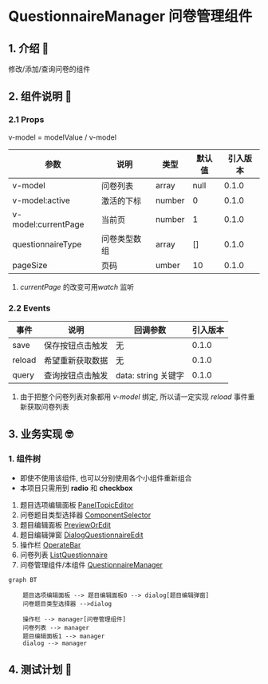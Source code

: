 # QuestionnaireManager 问卷管理组件

## 1. 介绍 🤔

修改/添加/查询问卷的组件

## 2. 组件说明 🥳

### 2.1 Props

v-model = modelValue / v-model

| 参数                | 说明         | 类型   | 默认值 | 引入版本 |
| ------------------- | ------------ | ------ | ------ | -------- |
| v-model             | 问卷列表     | array  | null   | 0.1.0    |
| v-model:active      | 激活的下标   | number | 0      | 0.1.0    |
| v-model:currentPage | 当前页       | number | 1      | 0.1.0    |
| questionnaireType   | 问卷类型数组 | array  | []     | 0.1.0    |
| pageSize            | 页码         | umber  | 10     | 0.1.0    |

1. *currentPage* 的改变可用*watch* 监听

### 2.2 Events

| 事件   | 说明             | 回调参数            | 引入版本 |
| ------ | ---------------- | ------------------- | -------- |
| save   | 保存按钮点击触发 | 无                  | 0.1.0    |
| reload | 希望重新获取数据 | 无                  | 0.1.0    |
| query  | 查询按钮点击触发 | data: string 关键字 | 0.1.0    |

1. 由于把整个问卷列表对象都用 *v-model* 绑定, 所以请一定实现 *reload* 事件重新获取问卷列表

## 3. 业务实现 🤓

### 1. 组件树

* 即使不使用该组件, 也可以分别使用各个小组件重新组合
* 本项目只需用到 **radio** 和 **checkbox**

1. 题目选项编辑面板 [PanelTopicEditor](./PanelTopicEditor/README.md)
2. 问卷题目类型选择器 [ComponentSelector](./ComponentSelector/README.md)
3. 题目编辑面板 [PreviewOrEdit](./PanelTopicEditor/README.md)
4. 题目编辑弹窗 [DialogQuestionnaireEdit](./DialogQuestionnaireEdit/README.md)
5. 操作栏 [OperateBar](./OperateBar/README.md)
6. 问卷列表 [ListQuestionnaire](./ListQuestionnaire/README.md)
7. 问卷管理组件/本组件 [QuestionnaireManager](./README.md)

```mermaid
graph BT

    题目选项编辑面板 --> 题目编辑面板0 --> dialog[题目编辑弹窗]
    问卷题目类型选择器 -->dialog

    操作栏 --> manager[问卷管理组件]
    问卷列表 --> manager
    题目编辑面板1 --> manager
    dialog --> manager

```

## 4. 测试计划 👻
